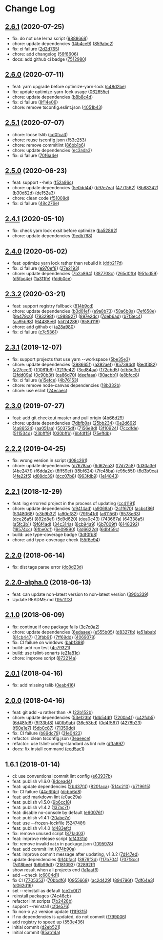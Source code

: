 # Change Log

## [2.6.1](https://github.com/plantain-00/update-project/compare/v2.6.0...v2.6.1) (2020-07-25)
  
* fix: do not use lerna script ([9888668](https://github.com/plantain-00/update-project/commit/988866824b7852544a72e917330c59efc149cad0))
* chore: update dependencies ([f4b4ce9](https://github.com/plantain-00/update-project/commit/f4b4ce97dce021d2aa10bfc79912b94c868cdf36)) ([859abc2](https://github.com/plantain-00/update-project/commit/859abc2be5e3aa95f5473ee329642f3d4714927e))
* fix: ci failure ([2d2d765](https://github.com/plantain-00/update-project/commit/2d2d765de7e7b77f34c269d16129e4aee8cefa4d))
* chore: add changelog ([56f8606](https://github.com/plantain-00/update-project/commit/56f86062472153093d2b5c1dc9c9554fb8561e95))
* docs: add github ci badge ([7512980](https://github.com/plantain-00/update-project/commit/7512980d653d56210790d8b60b7c6dd38985bc61))

## [2.6.0](https://github.com/plantain-00/update-project/compare/v2.5.1...v2.6.0) (2020-07-11)
  
* feat: yarn upgrade before optimize-yarn-lock ([c48d2be](https://github.com/plantain-00/update-project/commit/c48d2be616e3cb39f314757ce43b4aac757908d0))
* fix: update optimize-yarn-lock usage ([062655e](https://github.com/plantain-00/update-project/commit/062655e2f76f9501e3cbfb0128acdc23cb825fe2))
* chore: update dependencies ([b8b8c4d](https://github.com/plantain-00/update-project/commit/b8b8c4dadd8b3e39b525663a7530d9ca4592b831))
* fix: ci failure ([8f14e06](https://github.com/plantain-00/update-project/commit/8f14e063903aa7c4aa0a0721d3a659a202832bdc))
* chore: remove tsconfig.eslint.json ([4051b43](https://github.com/plantain-00/update-project/commit/4051b4365f0124c1affc148d075f5fd5c6d87cd4))

## [2.5.1](https://github.com/plantain-00/update-project/compare/v2.5.0...v2.5.1) (2020-07-07)
  
* chore: loose tslib ([cd0fca3](https://github.com/plantain-00/update-project/commit/cd0fca35dd71716aa18e3260e46481cc5e74ea60))
* chore: reuse tsconfig.json ([f53c253](https://github.com/plantain-00/update-project/commit/f53c2539075c0913c2994a0357646816538156c5))
* chore: remove commitlint ([86bb1b6](https://github.com/plantain-00/update-project/commit/86bb1b67d3ea3c867ac0fd36fb350a91e03e2441))
* chore: update dependencies ([ec3ada3](https://github.com/plantain-00/update-project/commit/ec3ada36bb48b467cadf482ee6301a106f85c3b0))
* fix: ci failure ([70f6a4e](https://github.com/plantain-00/update-project/commit/70f6a4e1b6d1c8dc228a70ca10d905347f9bb808))

## [2.5.0](https://github.com/plantain-00/update-project/compare/v2.4.1...v2.5.0) (2020-06-23)
  
* feat: support --help ([f52a96c](https://github.com/plantain-00/update-project/commit/f52a96c09e59b98561cf3f3ead8cd2ab6cf67de5))
* chore: update dependencies ([5e0dd44](https://github.com/plantain-00/update-project/commit/5e0dd44010307d8686ca2d44bc1e6a11d0190dcd)) ([b97e7ea](https://github.com/plantain-00/update-project/commit/b97e7eade3464e759de123785bec74c538443c60)) ([477f562](https://github.com/plantain-00/update-project/commit/477f562866b355bc71f78f36e00cee14d1ea0d13)) ([8b88242](https://github.com/plantain-00/update-project/commit/8b88242168a97dff3e338bdd7c4d5f8a39f60501)) ([b30d52d](https://github.com/plantain-00/update-project/commit/b30d52dd487bc20a36bd80708cef0712eae3a099)) ([de152a3](https://github.com/plantain-00/update-project/commit/de152a35a15faefdfafd1b6de0a222f5091341e3))
* chore: clean code ([f51008d](https://github.com/plantain-00/update-project/commit/f51008dee17aa5cde8457847abf914ede2c46507))
* fix: ci failure ([48c276e](https://github.com/plantain-00/update-project/commit/48c276e5ce0859b3b7f8865b945f56732a46b8e1))

## [2.4.1](https://github.com/plantain-00/update-project/compare/v2.4.0...v2.4.1) (2020-05-10)
  
* fix: check yarn lock exsit before optimize ([ba52862](https://github.com/plantain-00/update-project/commit/ba528627e04c61e2a1adc57a95d7a2dfff0f0c6c))
* chore: update dependencies ([9edb768](https://github.com/plantain-00/update-project/commit/9edb768bec45c4ae6e33baba69d64c9f06584cb2))

## [2.4.0](https://github.com/plantain-00/update-project/compare/v2.3.2...v2.4.0) (2020-05-02)
  
* feat: optimize yarn lock rather than rebuild it ([ddb217d](https://github.com/plantain-00/update-project/commit/ddb217dc22763d0eb9506b83197d766e84598fd7))
* fix: ci failure ([e970ef8](https://github.com/plantain-00/update-project/commit/e970ef8186338702d5a45e11a82fab898a7007c2)) ([27e2193](https://github.com/plantain-00/update-project/commit/27e21934afa5d7f3ecb9f6434c08954bf0af0704))
* chore: update dependencies ([7b2a864](https://github.com/plantain-00/update-project/commit/7b2a8644af939b64f445f2d15157618a2ed02d74)) ([387708c](https://github.com/plantain-00/update-project/commit/387708cdd680492c8f39d849dff475cd8ef5f56a)) ([265d0fb](https://github.com/plantain-00/update-project/commit/265d0fbac9df005228e8ab68dafa7b178b69c416)) ([951cd59](https://github.com/plantain-00/update-project/commit/951cd59e4c06199660ff677e60f236838aa8537b)) ([d5fac4e](https://github.com/plantain-00/update-project/commit/d5fac4ef28a0f959209e29ff18d74adbd4285583)) ([1a311fe](https://github.com/plantain-00/update-project/commit/1a311feff227ed29e9f9903e82b99b40e2ae0dc5)) ([fddb0ce](https://github.com/plantain-00/update-project/commit/fddb0ce672cf8aaa1c740adaf7ffa7fcb4eace06))

## [2.3.2](https://github.com/plantain-00/update-project/compare/v2.3.1...v2.3.2) (2020-03-21)
  
* feat: support registry fallback ([814b9cd](https://github.com/plantain-00/update-project/commit/814b9cdba758f33648cc1528017bea8e1c34f9e4))
* chore: update dependencies ([b3d01ef](https://github.com/plantain-00/update-project/commit/b3d01efa820a561c877578276c7d8804f7c7460a)) ([a9a8b73](https://github.com/plantain-00/update-project/commit/a9a8b739b2fb4f744b6c1464b15cd0ab7e07f661)) ([58a6b8a](https://github.com/plantain-00/update-project/commit/58a6b8aef3505c2c39eeca4713fc28b9beb11647)) ([7ef658e](https://github.com/plantain-00/update-project/commit/7ef658ea96a2fb924fff49e7e9c40ab3cfaa17ff)) ([9a479c6](https://github.com/plantain-00/update-project/commit/9a479c6d373f627fa82106d3c4b6baf36e594bd0)) ([793298f](https://github.com/plantain-00/update-project/commit/793298fb66c2a212acb4958b97eb756ea5875862)) ([c988927](https://github.com/plantain-00/update-project/commit/c9889275f3437bc840ce8932f643b461f480a5fb)) ([897e2dc](https://github.com/plantain-00/update-project/commit/897e2dcfdd88e88367462cfa62703629f69b2fc1)) ([7deb6ad](https://github.com/plantain-00/update-project/commit/7deb6adffd4c64978433fea5932c4ed4daa481f0)) ([b7f3ec4](https://github.com/plantain-00/update-project/commit/b7f3ec45f4275bc06a86bde45e8a17e1eb0441b3)) ([aa95b98](https://github.com/plantain-00/update-project/commit/aa95b9863845b78cd77c0132839ec78720198b16)) ([64488e6](https://github.com/plantain-00/update-project/commit/64488e65f4985a3ae25a07801bb67129da7124d8)) ([dd24286](https://github.com/plantain-00/update-project/commit/dd24286bf3bf51f61b3c4ce3ec4a09b0dcff318d)) ([858d118](https://github.com/plantain-00/update-project/commit/858d118bf32df0c508721a89e415005dfbacd310))
* chore: add github ci ([a28a980](https://github.com/plantain-00/update-project/commit/a28a980dfbd6b7a2e5ef2b725e4b42f6bae69f55))
* fix: ci failure ([c7c5361](https://github.com/plantain-00/update-project/commit/c7c5361383a699ec2366e60c2d2f887ac2c2bbda))

## [2.3.1](https://github.com/plantain-00/update-project/compare/v2.3.0...v2.3.1) (2019-12-07)
  
* fix: support projects that use yarn --workspace ([5be35e3](https://github.com/plantain-00/update-project/commit/5be35e30994bff9814acf20d0deb4302219131c0))
* chore: update dependencies ([398665f](https://github.com/plantain-00/update-project/commit/398665f56ff2a66d2e0abe0db6935a3950f02e51)) ([a392aef](https://github.com/plantain-00/update-project/commit/a392aefe23cc838532744ba7ced6299d6004bd9f)) ([857394d](https://github.com/plantain-00/update-project/commit/857394ddb9c034bdabab85fb42ce6f2ee70156e0)) ([8edf382](https://github.com/plantain-00/update-project/commit/8edf38205dc3b092d4819d863592bb8396fa5d84)) ([a27cce3](https://github.com/plantain-00/update-project/commit/a27cce3e84e0b1be3d668b35049f4a33704de2f5)) ([10061b6](https://github.com/plantain-00/update-project/commit/10061b64f7dca9e5039ce14d0b5c8dd22af2771a)) ([3219e42](https://github.com/plantain-00/update-project/commit/3219e4233887e6830313fe1694303ce6637a6779)) ([3cd84aa](https://github.com/plantain-00/update-project/commit/3cd84aaf732850af892e96bb8dee3e7bb6afc11d)) ([172cbd5](https://github.com/plantain-00/update-project/commit/172cbd564b7eb9dd7e8ed5f4b0678ec790a394cd)) ([cfb5d3c](https://github.com/plantain-00/update-project/commit/cfb5d3ce6c7e724818ab3c2de80372146fbc9108)) ([2fdd09a](https://github.com/plantain-00/update-project/commit/2fdd09a859bc4a0e72d04e67df853558ebffa122)) ([0c90b3f](https://github.com/plantain-00/update-project/commit/0c90b3f676ce785af8fe5fd20a07522aabf59a73)) ([ca86d70](https://github.com/plantain-00/update-project/commit/ca86d70c9a03dd9ff49a1f1f6b6f8cdc64f553eb)) ([deefaaa](https://github.com/plantain-00/update-project/commit/deefaaaf23ff6aa05665e8d1a5aee8ed49f05df5)) ([90acbb1](https://github.com/plantain-00/update-project/commit/90acbb1dd068be6fc1cf42de0a716123e910a74f)) ([e8bfcc8](https://github.com/plantain-00/update-project/commit/e8bfcc8abe69b52da458d9b95abf1a43b90fdff0))
* fix: ci failure ([e15efce](https://github.com/plantain-00/update-project/commit/e15efce453089677a8e4e399c86c2ee5e563a300)) ([4b76153](https://github.com/plantain-00/update-project/commit/4b761535719b2ef983cdc9fc5a488816008e717e))
* chore: remove node-canvas dependencies ([18b332b](https://github.com/plantain-00/update-project/commit/18b332be954dca8d2c72b503f3aa0e3e00e81039))
* chore: use eslint ([24ecaec](https://github.com/plantain-00/update-project/commit/24ecaece88f8ac307b0fd6470ef27df53ed3701b))

## [2.3.0](https://github.com/plantain-00/update-project/compare/v2.2.2...v2.3.0) (2019-07-27)
  
* feat: add git checkout master and pull origin ([4b66d29](https://github.com/plantain-00/update-project/commit/4b66d29e95696f57ac877afc97502372408181c2))
* chore: update dependencies ([7dbfb0a](https://github.com/plantain-00/update-project/commit/7dbfb0a7302d45d2110d1197ab919b5ad61cca8f)) ([25bb234](https://github.com/plantain-00/update-project/commit/25bb23400e762076bf03215c91904b4eef74c849)) ([0e2d662](https://github.com/plantain-00/update-project/commit/0e2d662972c1db9f367765970576af8d5266994a)) ([4a86524](https://github.com/plantain-00/update-project/commit/4a865248ffd1bb658975a64568bdebc7a9055984)) ([aa051aa](https://github.com/plantain-00/update-project/commit/aa051aa5c42bcef285c19631f0fa303ce4f3a830)) ([50375df](https://github.com/plantain-00/update-project/commit/50375df5cb0c4d38b700567707ef90ae31440eda)) ([7156e8d](https://github.com/plantain-00/update-project/commit/7156e8d4d22525c69e6e69d9a285dea2a83c73f8)) ([3f10924](https://github.com/plantain-00/update-project/commit/3f10924312d3c530df15fc2cc3a7d970b7f47661)) ([7ccdfde](https://github.com/plantain-00/update-project/commit/7ccdfde9c1365fc2ba7af6548b1aa2987e478171)) ([511534d](https://github.com/plantain-00/update-project/commit/511534d0f69913baa63ad2f3656d1e07def80150)) ([23bfff9](https://github.com/plantain-00/update-project/commit/23bfff9728924bcf4310cdfef616a11fc1e4e96c)) ([030bffb](https://github.com/plantain-00/update-project/commit/030bffbcb17c0da3621480dc03654fccaa398d1c)) ([6bfdf15](https://github.com/plantain-00/update-project/commit/6bfdf15fedb7cf5cdd8af47e858ba90f3b80c32d)) ([75effdb](https://github.com/plantain-00/update-project/commit/75effdb7fa307f5b4e5af0320d42f7ba685e5a69))

## [2.2.2](https://github.com/plantain-00/update-project/compare/v2.2.1...v2.2.2) (2019-04-25)
  
* fix: wrong version in script ([d08c261](https://github.com/plantain-00/update-project/commit/d08c261333bacd736b832d25ccd36c9f1d4f6e56))
* chore: update dependencies ([d7678aa](https://github.com/plantain-00/update-project/commit/d7678aa5a2835c16855e8e9511a0fa42ce204c4e)) ([6d62ea3](https://github.com/plantain-00/update-project/commit/6d62ea314af9f56b8399f6baf5a40d2434a8c5fd)) ([f7d72c8](https://github.com/plantain-00/update-project/commit/f7d72c8838f5b92e5193624007043fa76d75ded1)) ([fd30a3e](https://github.com/plantain-00/update-project/commit/fd30a3e17404444b9b1f49df7d5b69677c57ab21)) ([4be247f](https://github.com/plantain-00/update-project/commit/4be247fbf53d264cef482a4e5fd469ba28208a54)) ([f6dda2e](https://github.com/plantain-00/update-project/commit/f6dda2eb764dc31c71353fbd8482d148867c3949)) ([6ff59ef](https://github.com/plantain-00/update-project/commit/6ff59ef6ed57224acd0f92dcc58d73cde42f4a76)) ([f8bf624](https://github.com/plantain-00/update-project/commit/f8bf6249ac3321f6d0fa09f2d5863868f3e6ce5e)) ([7fc45ba](https://github.com/plantain-00/update-project/commit/7fc45bae5c61a28dd7e47d8c7a37edf1b7e666e9)) ([e95c55f](https://github.com/plantain-00/update-project/commit/e95c55fb01323f31c7621f4942733f4324160b3b)) ([6d3b9ca](https://github.com/plantain-00/update-project/commit/6d3b9cafd86391fbe7310997878f4c7d1bcdb080)) ([4fe22f5](https://github.com/plantain-00/update-project/commit/4fe22f57d2cad9397d0bbde6d13958babfee2836)) ([d08dc39](https://github.com/plantain-00/update-project/commit/d08dc3909e8e1df7e89c42dd8aa4746887a71d77)) ([dcc07b8](https://github.com/plantain-00/update-project/commit/dcc07b8560d4bfbc55297cfe2c8fb98206dc670e)) ([963fdb9](https://github.com/plantain-00/update-project/commit/963fdb9cf592b3b1a89a1030779b17249fd96027)) ([1e14843](https://github.com/plantain-00/update-project/commit/1e148431d9a04c97fe4f2613d0ff4855fb523dab))

## [2.2.1](https://github.com/plantain-00/update-project/compare/v2.2.0...v2.2.1) (2018-12-29)
  
* feat: log errorred project in the process of updating ([cc41191](https://github.com/plantain-00/update-project/commit/cc41191286185bf12a4100e091e7ca72e98a0cae))
* chore: update dependencies ([c9414ad](https://github.com/plantain-00/update-project/commit/c9414ad1e6a7ac1a75261150ce79879b6b7d572d)) ([a9068af](https://github.com/plantain-00/update-project/commit/a9068afa656114621153420f47c72e8493d0429c)) ([2c1f670](https://github.com/plantain-00/update-project/commit/2c1f67019da34fc200807f11859eaec0d3352413)) ([acbcf86](https://github.com/plantain-00/update-project/commit/acbcf8640945ffa3d72c90546c6e06bfb9450350)) ([5348068](https://github.com/plantain-00/update-project/commit/5348068aae6b7d801081df0659a8fff54e960f47)) ([c3b9b32](https://github.com/plantain-00/update-project/commit/c3b9b3289ccc48db0b8eb079a36b0d1cb822e5b8)) ([a90cf82](https://github.com/plantain-00/update-project/commit/a90cf82124d82b912eff84f7532966b5f5f40109)) ([79f541d](https://github.com/plantain-00/update-project/commit/79f541df8e88707881136f0997797da7a66d208e)) ([a61156f](https://github.com/plantain-00/update-project/commit/a61156f753dc1dbc994c2562b513eb3cfc734aa0)) ([9578e63](https://github.com/plantain-00/update-project/commit/9578e63115478e88b75ccc0af803db8e4e47fcef)) ([dce26a5](https://github.com/plantain-00/update-project/commit/dce26a5e262a5f286bb119f8e48caae53a60b888)) ([892d8ef](https://github.com/plantain-00/update-project/commit/892d8ef66fcc1d18287e87f57aa58b3edaf8cb5e)) ([5d9d620](https://github.com/plantain-00/update-project/commit/5d9d620bca5ea94106b99d29d79612c457b5ec7e)) ([dea0c43](https://github.com/plantain-00/update-project/commit/dea0c4332e2f7d0bd95edf00fe1203bc54ba08ab)) ([743667a](https://github.com/plantain-00/update-project/commit/743667a730bb54d70e5232e3d6a224a699e24738)) ([64338a5](https://github.com/plantain-00/update-project/commit/64338a5f173d42d870080e0395894db9a91ff814)) ([a5fc3b1](https://github.com/plantain-00/update-project/commit/a5fc3b15d036130683ad6fce226cf21c03a637bb)) ([9f6f4ad](https://github.com/plantain-00/update-project/commit/9f6f4ad3b0563c6617726fc27413f03890c798bd)) ([34c314a](https://github.com/plantain-00/update-project/commit/34c314aa2cf472020c040c4b3d06bd6876ef6398)) ([8cb94a9](https://github.com/plantain-00/update-project/commit/8cb94a9e0b44dfe0895d263bfd2a8b573b99dcc4)) ([6b7009f](https://github.com/plantain-00/update-project/commit/6b7009f227b6478a23536da290fcf396207c3470)) ([6148392](https://github.com/plantain-00/update-project/commit/61483926b29752de7d9b653d6576e65068f0dbec)) ([18574cc](https://github.com/plantain-00/update-project/commit/18574ccfcbb27a503db7a49f6f562de6425be23c)) ([6fbe0df](https://github.com/plantain-00/update-project/commit/6fbe0df167edf648e35f965fa503f529a1dc5f8e)) ([6e09890](https://github.com/plantain-00/update-project/commit/6e0989064c852f8ace8c3814571ba29db83f1f90)) ([3d6622d](https://github.com/plantain-00/update-project/commit/3d6622d82abade81a11d446f4be3e7cbce48f299)) ([6dbf59c](https://github.com/plantain-00/update-project/commit/6dbf59c02b0de4d084964815c9a6e0a988107808))
* build: use type-coverage badge ([3df0fb8](https://github.com/plantain-00/update-project/commit/3df0fb8d2a9f1a32585aef7f4bc6854ccfd6ef7c))
* chore: add type-coverage check ([55f6e94](https://github.com/plantain-00/update-project/commit/55f6e942bf12398dbc8c994dc97e645130095fb1))

## [2.2.0](https://github.com/plantain-00/update-project/compare/v2.2.0-alpha.0...v2.2.0) (2018-06-14)
  
* fix: dist tags parse error ([dc8d23d](https://github.com/plantain-00/update-project/commit/dc8d23de3b90f14e740e93c8455bb98ffce4164e))

## [2.2.0-alpha.0](https://github.com/plantain-00/update-project/compare/v2.1.0...v2.2.0-alpha.0) (2018-06-13)
  
* feat: can update non-latest version to non-latest version ([390b339](https://github.com/plantain-00/update-project/commit/390b339eaf2d2abb16ac6325a3737f1726ab999e))
* Update README.md ([19c11f3](https://github.com/plantain-00/update-project/commit/19c11f3fa783eae716a2d0ddb57bb8287843c7e1))

## [2.1.0](https://github.com/plantain-00/update-project/compare/v2.0.1...v2.1.0) (2018-06-09)
  
* fix: continue if one package fails ([3c7c0a2](https://github.com/plantain-00/update-project/commit/3c7c0a25330028f86a5099e895a15c167cf4e012))
* chore: update dependencies ([6edaaee](https://github.com/plantain-00/update-project/commit/6edaaee2dd384a387a6160feb3f6afd26672326d)) ([e555b05](https://github.com/plantain-00/update-project/commit/e555b05e57745d8f18f30b9810df8fb680378182)) ([d8327fb](https://github.com/plantain-00/update-project/commit/d8327fbcc95cc63727f487bd157a6336ca3e2192)) ([e51abab](https://github.com/plantain-00/update-project/commit/e51ababa920314b8bdc77d2e2cc2b9a9839a2268)) ([81cb447](https://github.com/plantain-00/update-project/commit/81cb4479dc23ec4e6560a8e655f1f1c24e4734b4)) ([13fbb91](https://github.com/plantain-00/update-project/commit/13fbb913242c063d9d1bff66579d53169c0b5d35)) ([7ff68dd](https://github.com/plantain-00/update-project/commit/7ff68dd062f66d8451125bf7db642993d2c18ea1)) ([4069078](https://github.com/plantain-00/update-project/commit/4069078132b81e3cbc18c31ec2d92dcc227eac08))
* fix: CI failure on windows ([babf398](https://github.com/plantain-00/update-project/commit/babf398ff4b62e293ee77a2c33d07ee66785054e))
* build: add run test ([4c79321](https://github.com/plantain-00/update-project/commit/4c7932189c8a6300e01c48cb53e4460b9c6cb661))
* build: use tslint-sonarts ([e21a81c](https://github.com/plantain-00/update-project/commit/e21a81c089f2a36f2bcf8020a32be509984de1ef))
* chore: improve script ([872214a](https://github.com/plantain-00/update-project/commit/872214a4c0c11d7717dddc625397734941bebce5))

## [2.0.1](https://github.com/plantain-00/update-project/compare/v2.0.0...v2.0.1) (2018-04-16)
  
* fix: add missing tslib ([0eab416](https://github.com/plantain-00/update-project/commit/0eab416aa1ff3e36b4319390f2180ca944eb1585))

## [2.0.0](https://github.com/plantain-00/update-project/compare/v1.6.1...v2.0.0) (2018-04-16)
  
* feat: git add -u rather than -A ([22b152b](https://github.com/plantain-00/update-project/commit/22b152b59a89d375d1fe7e2cddf2ed7431b51d46))
* chore: update dependencies ([53e123b](https://github.com/plantain-00/update-project/commit/53e123bcaa2134e42d36eb06b18f93aab2c37454)) ([1db54df](https://github.com/plantain-00/update-project/commit/1db54dfda3ac3f12b3b22d92db3db70456730153)) ([7200a41](https://github.com/plantain-00/update-project/commit/7200a4103e21fcd2411e9d229c4f620858edbb71)) ([c42fcb5](https://github.com/plantain-00/update-project/commit/c42fcb519377b1e58d75caaaa5e2c3173e06bea3)) ([6d48fd8](https://github.com/plantain-00/update-project/commit/6d48fd8bd62b5018d5507692150e7ab55e61832b)) ([9f33bf8](https://github.com/plantain-00/update-project/commit/9f33bf83edbf7bc34328158b81ad2b327f208af4)) ([40fb9ab](https://github.com/plantain-00/update-project/commit/40fb9ab836bc767c0ecac89c68996d5415c8953a)) ([36e53bd](https://github.com/plantain-00/update-project/commit/36e53bd78ab01c7652c57964892905efc79f75a2)) ([0d4f567](https://github.com/plantain-00/update-project/commit/0d4f56763ad4d077cc7d848e9948ba7078ba1a79)) ([4278b23](https://github.com/plantain-00/update-project/commit/4278b233f26e0854bc79e848ed36906940b3630c)) ([f60e1e7](https://github.com/plantain-00/update-project/commit/f60e1e7af9e92fb5e2ae86073b6b580fba480c18)) ([5db0c87](https://github.com/plantain-00/update-project/commit/5db0c87e9e0644465a65fa4d9715e1afb7476447)) ([71359dd](https://github.com/plantain-00/update-project/commit/71359dd1cc935cfb2081af84e0fb69f74a821624))
* fix: CI failure ([b89dc79](https://github.com/plantain-00/update-project/commit/b89dc793a7fef3ddc813dab37245878029d33fdb)) ([31e0423](https://github.com/plantain-00/update-project/commit/31e0423eee9a9894a8da279cf2c8cb64c6cd2f76))
* refactor: clean tsconfig.json ([3eaeece](https://github.com/plantain-00/update-project/commit/3eaeece6ccc58b75dac8d9908fafe0c76d073b88))
* refactor: use tslint-config-standard as lint rule ([dffa897](https://github.com/plantain-00/update-project/commit/dffa8978027a04e141a1de809c2692ff77f346cd))
* docs: fix install command ([ced5ac1](https://github.com/plantain-00/update-project/commit/ced5ac109a495cfbc1227060a9bfa86f25a268be))

## 1.6.1 (2018-01-14)
  
* ci: use conventional commit lint config ([e63937b](https://github.com/plantain-00/update-project/commit/e63937bb04d46898623d0477c9344b93945e8825))
* feat: publish v1.6.0 ([8dcead4](https://github.com/plantain-00/update-project/commit/8dcead40b637de9a7348a73e172a82680ca25ab8))
* feat: update dependencies ([2b437f4](https://github.com/plantain-00/update-project/commit/2b437f4f1fac8c8866b819c67f1aeb30db3bc69a)) ([8201aca](https://github.com/plantain-00/update-project/commit/8201acaeacbb98a6e38d0e4e094c3e2e9e0af071)) ([514c210](https://github.com/plantain-00/update-project/commit/514c210696d45b6448140ed22e5fb277464e4b05)) ([b719615](https://github.com/plantain-00/update-project/commit/b71961503db69f5ff0f1da2ab92e46cd4706351b))
* fix: CI failure ([44c6f4c](https://github.com/plantain-00/update-project/commit/44c6f4cd687548407a6e19c78fb05a46e0368b21)) ([dcbb6d8](https://github.com/plantain-00/update-project/commit/dcbb6d81753216716e4780144efcd531641364bf))
* feat: add markdown lint ([e0ac29a](https://github.com/plantain-00/update-project/commit/e0ac29a8bab621bfde7a6750a718c67bff5d3ac8))
* feat: publish v1.5.0 ([9b6cc18](https://github.com/plantain-00/update-project/commit/9b6cc186bab47196aa4110c5867e610671e94c23))
* feat: publish v1.4.2 ([137ac7f](https://github.com/plantain-00/update-project/commit/137ac7fccdeebb255ed4e3beb93988b0a6958938))
* feat: disable no-console by default ([e600761](https://github.com/plantain-00/update-project/commit/e600761184f5379811fa1377592d972860d6e8b1))
* feat: publish v1.4.1 ([20abe7e](https://github.com/plantain-00/update-project/commit/20abe7ed4efcb9f3737c4b5bfd9c4053bd970ff0))
* feat: use --frozen-lockfile ([524748f](https://github.com/plantain-00/update-project/commit/524748f8e027274c3979310d7bbe8d65ca8f15fd))
* feat: publish v1.4.0 ([d483efc](https://github.com/plantain-00/update-project/commit/d483efc2fa779cab9f1d64811466e510d0d6b947))
* fix: remove unused script ([871ad03](https://github.com/plantain-00/update-project/commit/871ad030bcde7b817b8b5a3f3c717edad77b488a))
* feat: improve release script ([cf4331b](https://github.com/plantain-00/update-project/commit/cf4331b34b6f66d4c98f5a0aa1b1ca566e0c36f5))
* fix: remove invalid `main` in package.json ([1095978](https://github.com/plantain-00/update-project/commit/10959785ecbe23b2586d6fe93e29d0de4be9c852))
* feat: add commit lint ([074b90a](https://github.com/plantain-00/update-project/commit/074b90aefa3ef5616b29c44db86c4c0876537dba))
* feat: improve commit message after updating, v1.3.2 ([7d147ed](https://github.com/plantain-00/update-project/commit/7d147ed16ddf30e19b660f8e7683c109b3554988))
* update dependencies ([b14bfac](https://github.com/plantain-00/update-project/commit/b14bfac2bf22e71efb19ac6f645466fd4ab21c36)) ([3879f3d](https://github.com/plantain-00/update-project/commit/3879f3decd5d5c3697a113da5d121bc083e111f7)) ([117b704](https://github.com/plantain-00/update-project/commit/117b704f35728662c3f66775bb788fe4bcb96ccb)) ([707f8cc](https://github.com/plantain-00/update-project/commit/707f8ccc9114512f620c7467b26895b2f0fbd653)) ([7d18bee](https://github.com/plantain-00/update-project/commit/7d18bee42876303866b25343c44ece05f9728a56)) ([b8b99df](https://github.com/plantain-00/update-project/commit/b8b99dfffd7ca5a56f50c524e26de79c3d59c775)) ([2181093](https://github.com/plantain-00/update-project/commit/21810931a4fd970e9e381a66bd7f5864fa94fae5)) ([32892ff](https://github.com/plantain-00/update-project/commit/32892ff3f296fe605ffd1222cc4e50921bda505f))
* show result when all projects end ([fa1aaf6](https://github.com/plantain-00/update-project/commit/fa1aaf64a654b1664b75839f6917c100d5f196ec))
* add --check ([c6804d1](https://github.com/plantain-00/update-project/commit/c6804d120176c448e66c6bf0edb1fa5bd4e45a84))
* fix CI ([7705353](https://github.com/plantain-00/update-project/commit/7705353a3564d4df077e7a9a6427b902b21691bc)) ([70bbdf6](https://github.com/plantain-00/update-project/commit/70bbdf698cf849a9aac68a503c3ce306b0bdb5cb)) ([0955668](https://github.com/plantain-00/update-project/commit/0955668a47a6d10c44a085a411d22eb6700fe105)) ([ac2d429](https://github.com/plantain-00/update-project/commit/ac2d429bdd55a707055afd9ab5898d088d6bd063)) ([894796f](https://github.com/plantain-00/update-project/commit/894796fcb9de01b65f060fc1a85834f94cbf35ba)) ([7df64e3](https://github.com/plantain-00/update-project/commit/7df64e34cfdb8907ca2c8f59e580bd0053386fd6)) ([d062d16](https://github.com/plantain-00/update-project/commit/d062d16e3af169fde5f51173d59b97a408de17e6))
* set --reinstall as default ([ce2c0f7](https://github.com/plantain-00/update-project/commit/ce2c0f74af52262dd61972d8d244eb7a478d9b0d))
* reinstall packages ([74c46cb](https://github.com/plantain-00/update-project/commit/74c46cb5d5dd7dd760c4a3cff32320b29ed21f8e))
* refactor lint scripts ([7b2428b](https://github.com/plantain-00/update-project/commit/7b2428bf7893b804118d3f1e5e23e8defd4f900c))
* support --reinstall ([cfde576](https://github.com/plantain-00/update-project/commit/cfde576a29f2120c1f576da957ed575d7cafdc11))
* fix non-x.y.z version update ([11f9315](https://github.com/plantain-00/update-project/commit/11f93152334b634e179f118fdcad39018fc4a602))
* if no dependencies is updated, do not commit ([f799006](https://github.com/plantain-00/update-project/commit/f7990062a17aa95b4688004fa4cea7a2ac9dc18e))
* add registry to speed up ([553e436](https://github.com/plantain-00/update-project/commit/553e4366a56cee1da9d8c8f44a925f5d7f46b11c))
* initial commit ([d2eb521](https://github.com/plantain-00/update-project/commit/d2eb5217158ac29abbc4fe4b1cf951e06f01629e))
* Initial commit ([85ab14a](https://github.com/plantain-00/update-project/commit/85ab14a5a4fac297d94fc711c025fc93dad320c3))
